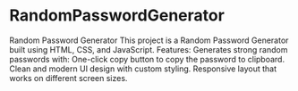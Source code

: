 # RandomPasswordGenerator
Random Password Generator This project is a Random Password Generator built using HTML, CSS, and JavaScript. Features: Generates strong random passwords with: One-click copy button to copy the password to clipboard. Clean and modern UI design with custom styling. Responsive layout that works on different screen sizes.
